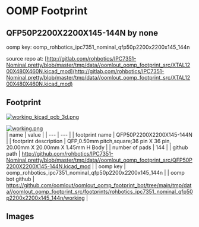 # OOMP Footprint  
## QFP50P2200X2200X145-144N  by none  
  
oomp key: oomp_rohbotics_ipc7351_nominal_qfp50p2200x2200x145_144n  
  
source repo at: [http://gitlab.com/rohbotics/IPC7351-Nominal.pretty/blob/master/tmp/data//oomlout_oomp_footprint_src/XTAL1200X480X460N.kicad_mod](http://gitlab.com/rohbotics/IPC7351-Nominal.pretty/blob/master/tmp/data//oomlout_oomp_footprint_src/XTAL1200X480X460N.kicad_mod)  
## Footprint  
  
[![working_kicad_pcb_3d.png](working_kicad_pcb_3d_600.png)](working_kicad_pcb_3d.png)  
  
[![working.png](working_600.png)](working.png)  
| name | value | 
| --- | --- | 
| footprint name | QFP50P2200X2200X145-144N | 
| footprint description | QFP,0.50mm pitch,square;36 pin X 36 pin, 20.00mm X 20.00mm X 1.45mm H Body | 
| number of pads | 144 | 
| github path | http://github.com/rohbotics/IPC7351-Nominal.pretty/blob/master/tmp/data//oomlout_oomp_footprint_src/QFP50P2200X2200X145-144N.kicad_mod | 
| oomp key | oomp_rohbotics_ipc7351_nominal_qfp50p2200x2200x145_144n | 
| oomp bot github | https://github.com/oomlout/oomlout_oomp_footprint_bot/tree/main/tmp/data//oomlout_oomp_footprint_src/footprints/rohbotics_ipc7351_nominal_qfp50p2200x2200x145_144n/working | 
## Images  
